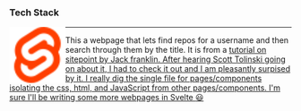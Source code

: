 ### Tech Stack

<p>
  <img align="left" alt="svelte" width="100px" src="./public/svelte.svg">
</p>

---

This a webpage that lets find repos for a username and then search through them by the title. It is from a <a href="https://www.sitepoint.com/svelte-javascript-framework-introduction/">tutorial on sitepoint by Jack franklin. After hearing Scott Tolinski going on about it, I had to check it out and I am pleasantly surpised by it. I really dig the single file for pages/components isolating the css, html, and JavaScript from other pages/components. I'm sure I'll be writing some more webpages in Svelte :smiley:
